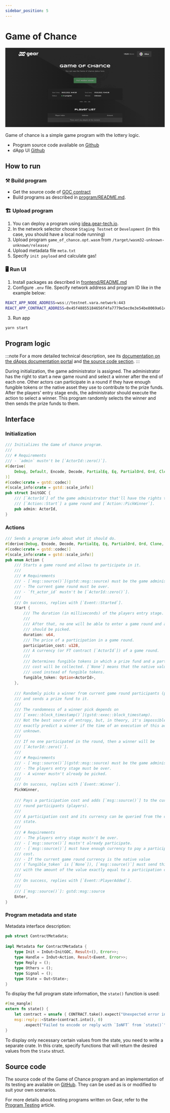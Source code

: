 ```yaml
---
sidebar_position: 5
---
```


# Game of Chance

![img alt](../img/goc.png)

Game of chance is a simple game program with the lottery logic.

- Program source code available on [Github](https://github.com/gear-foundation/dapps/tree/master/contracts/game-of-chance)
- dApp UI [Github](https://github.com/gear-foundation/dapps/tree/master/frontend/apps/game-of-chance)

## How to run

### ⚒️ Build program

- Get the source code of [GOC contract](https://github.com/gear-foundation/dapps/tree/master/contracts/game-of-chance)
- Build programs as described in [program/README.md](https://github.com/gear-foundation/dapps/blob/master/contracts/game-of-chance/README.md).

### 🏗️ Upload program

1. You can deploy a program using [idea.gear-tech.io](https://idea.gear-tech.io/).
2. In the network selector choose `Staging Testnet` or `Development` (in this case, you should have a local node running)
3. Upload program `game_of_chance.opt.wasm` from `/target/wasm32-unknown-unknown/release/`
4. Upload metadata file `meta.txt`
5. Specify `init payload` and calculate gas!

### 🖥️ Run UI

1. Install packages as described in [frontend/README.md](https://github.com/gear-foundation/dapps/blob/master/frontend/apps/game-of-chance/README.md)
2. Configure `.env` file. Specify network address and program ID like in the example below:

```sh
REACT_APP_NODE_ADDRESS=wss://testnet.vara.network:443
REACT_APP_CONTRACT_ADDRESS=0x45f48855184656f4fa7779e5ec0e3e54be8069a61cf62815e114d04d1b4916b4
```

3. Run app

```sh
yarn start
```

## Program logic

:::note
For a more detailed technical description, see its [documentation on the dApps documentation portal](https://dapps.gear.rs/game_of_chance) and [the source code section](#source-code).
:::

During initialization, the game administrator is assigned. The administrator has the right to start a new game round and select a winner after the end of each one. Other actors can participate in a round if they have enough fungible tokens or the native asset they use to contribute to the prize funds. After the players' entry stage ends, the administrator should execute the action to select a winner. This program randomly selects the winner and then sends the prize funds to them.

## Interface

### Initialization

```rust title="game-of-chance/io/src/lib.rs"
/// Initializes the Game of chance program.
///
/// # Requirements
/// - `admin` mustn't be [`ActorId::zero()`].
#[derive(
    Debug, Default, Encode, Decode, PartialEq, Eq, PartialOrd, Ord, Clone, Copy, TypeInfo, Hash,
)]
#[codec(crate = gstd::codec)]
#[scale_info(crate = gstd::scale_info)]
pub struct InitGOC {
    /// [`ActorId`] of the game administrator that'll have the rights to
    /// [`Action::Start`] a game round and [`Action::PickWinner`].
    pub admin: ActorId,
}
```

### Actions

```rust title="game-of-chance/io/src/lib.rs"
/// Sends a program info about what it should do.
#[derive(Debug, Encode, Decode, PartialEq, Eq, PartialOrd, Ord, Clone, Copy, TypeInfo, Hash)]
#[codec(crate = gstd::codec)]
#[scale_info(crate = gstd::scale_info)]
pub enum Action {
    /// Starts a game round and allows to participate in it.
    ///
    /// # Requirements
    /// - [`msg::source()`](gstd::msg::source) must be the game administrator.
    /// - The current game round must be over.
    /// - `ft_actor_id` mustn't be [`ActorId::zero()`].
    ///
    /// On success, replies with [`Event::Started`].
    Start {
        /// The duration (in milliseconds) of the players entry stage.
        ///
        /// After that, no one will be able to enter a game round and a winner
        /// should be picked.
        duration: u64,
        /// The price of a participation in a game round.
        participation_cost: u128,
        /// A currency (or FT contract [`ActorId`]) of a game round.
        ///
        /// Determines fungible tokens in which a prize fund and a participation
        /// cost will be collected. [`None`] means that the native value will be
        /// used instead of fungible tokens.
        fungible_token: Option<ActorId>,
    },

    /// Randomly picks a winner from current game round participants (players)
    /// and sends a prize fund to it.
    ///
    /// The randomness of a winner pick depends on
    /// [`exec::block_timestamp()`](gstd::exec::block_timestamp).
    /// Not the best source of entropy, but, in theory, it's impossible to
    /// exactly predict a winner if the time of an execution of this action is
    /// unknown.
    ///
    /// If no one participated in the round, then a winner will be
    /// [`ActorId::zero()`].
    ///
    /// # Requirements
    /// - [`msg::source()`](gstd::msg::source) must be the game administrator.
    /// - The players entry stage must be over.
    /// - A winner mustn't already be picked.
    ///
    /// On success, replies with [`Event::Winner`].
    PickWinner,

    /// Pays a participation cost and adds [`msg::source()`] to the current game
    /// round participants (players).
    ///
    /// A participation cost and its currency can be queried from the contract
    /// state.
    ///
    /// # Requirements
    /// - The players entry stage mustn't be over.
    /// - [`msg::source()`] mustn't already participate.
    /// - [`msg::source()`] must have enough currency to pay a participation
    /// cost.
    /// - If the current game round currency is the native value
    /// (`fungible_token` is [`None`]), [`msg::source()`] must send this action
    /// with the amount of the value exactly equal to a participation cost.
    ///
    /// On success, replies with [`Event::PlayerAdded`].
    ///
    /// [`msg::source()`]: gstd::msg::source
    Enter,
}
```

### Program metadata and state
Metadata interface description:

```rust title="game-of-chance/io/src/lib.rs"
pub struct ContractMetadata;

impl Metadata for ContractMetadata {
    type Init = InOut<InitGOC, Result<(), Error>>;
    type Handle = InOut<Action, Result<Event, Error>>;
    type Reply = ();
    type Others = ();
    type Signal = ();
    type State = Out<State>;
}
```
To display the full program state information, the `state()` function is used:

```rust title="game-of-chance/src/lib.rs"
#[no_mangle]
extern fn state() {
    let contract = unsafe { CONTRACT.take().expect("Unexpected error in taking state") };
    msg::reply::<State>(contract.into(), 0)
        .expect("Failed to encode or reply with `IoNFT` from `state()`");
}
```
To display only necessary certain values from the state, you need to write a separate crate. In this crate, specify functions that will return the desired values from the `State` struct.

## Source code

The source code of the Game of Chance program and an implementation of its testing are available on [GitHub](https://github.com/gear-foundation/dapps/tree/master/frontend/apps/game-of-chance). They can be used as is or modified to suit your own scenarios.

For more details about testing programs written on Gear, refer to the [Program Testing](/docs/developing-contracts/testing) article.
